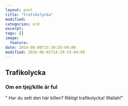 ```yaml
---
layout: post
title: "trafikolycka"
modified:
categories: ord
excerpt:
tags: []
image:
  feature:
date: 2014-08-08T15:39:55-04:00
modified: 2016-06-01T14:19:19-04:00
---
```


## Trafikolycka

### Om en tjej/kille är ful

" Har du sett den här killen? Riktigt trafikolycka! Wallah!"
